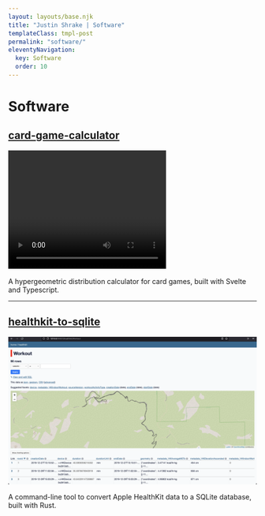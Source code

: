 ```yaml
---
layout: layouts/base.njk
title: "Justin Shrake | Software"
templateClass: tmpl-post
permalink: "software/"
eleventyNavigation:
  key: Software
  order: 10
---
```


# Software

## [card-game-calculator](https://github.com/jshrake/card-game-calculator)

 <video width="320" height="240" no-controls autoplay loop>
  <source src="/img/card-game-calculator.webm" type="video/webm">
  Your browser does not support the video tag.
</video>

A hypergeometric distribution calculator for card games, built with Svelte and Typescript.

---

## [healthkit-to-sqlite](https://github.com/jshrake/healthkit-to-sqlite/)

[![healthkit-to-sqlite](/img/healthkit-to-sqlite.webp)](https://github.com/jshrake/healthkit-to-sqlite/)

A command-line tool to convert Apple HealthKit data to a SQLite database, built with Rust.